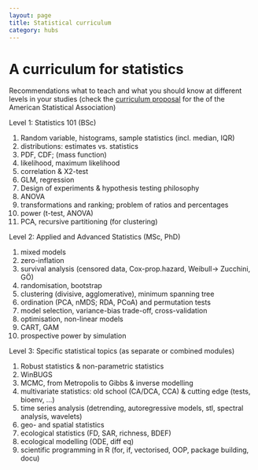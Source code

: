 ```yaml
---
layout: page
title: Statistical curriculum
category: hubs
---
```


A curriculum for statistics
===

Recommendations what to teach and what you should know at different levels in your studies (check the [curriculum proposal](http://www.amstat.org/education/pdfs/guidelines2014-11-15.pdf) for the  of the American Statistical Association)

Level 1: Statistics 101 (BSc)

1. Random variable, histograms, sample statistics (incl. median, IQR)
2. distributions: estimates vs. statistics
3. PDF, CDF; (mass function)
4. likelihood, maximum likelihood
5. correlation & X2-test 
6. GLM, regression
7. Design of experiments & hypothesis testing philosophy
8. ANOVA
9. transformations and ranking; problem of ratios and percentages
10. power (t-test, ANOVA)
11. PCA, recursive partitioning (for clustering)


Level 2: Applied and Advanced Statistics (MSc, PhD)

1. mixed models
2. zero-inflation
3. survival analysis (censored data, Cox-prop.hazard, Weibull-> Zucchini, GÖ)
4. randomisation, bootstrap
5. clustering (divisive, agglomerative), minimum spanning tree
6. ordination (PCA, nMDS; RDA, PCoA) and permutation tests
7. model selection, variance-bias trade-off, cross-validation
8. optimisation, non-linear models
9. CART, GAM
10. prospective power by simulation


Level 3: Specific statistical topics (as separate or combined modules)

1. Robust statistics & non-parametric statistics
2. WinBUGS
3. MCMC, from Metropolis to Gibbs & inverse modelling
4. multivariate statistics: old school (CA/DCA, CCA) & cutting edge (tests, bioenv, …)
5. time series analysis (detrending, autoregressive models, stl, spectral analysis, wavelets)
6. geo- and spatial statistics
7. ecological statistics (FD, SAR, richness, BDEF)
8. ecological modelling (ODE, diff eq)
9. scientific programming in R (for, if, vectorised, OOP, package building, docu)


